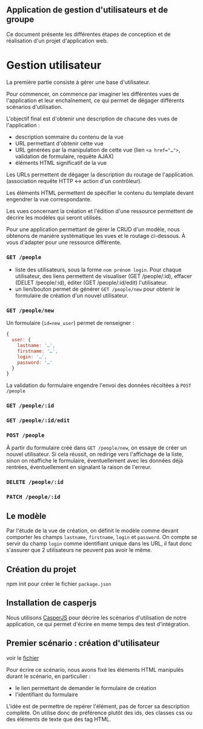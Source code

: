 Application de gestion d'utilisateurs et de groupe
--------------------------------------------------

Ce document présente les différentes étapes de conception et de réalisation d'un projet
d'application web.

Gestion utilisateur
===================

La première partie consiste à gérer une base d'utilisateur.

Pour commencer, on commence par imaginer les différentes vues de l'application
et leur enchaînement, ce qui permet de dégager différents scénarios d'utilisation.

L'objectif final est d'obtenir une description de chacune des vues de
l'application :

* description sommaire du contenu de la vue
* URL permettant d'obtenir cette vue
* URL générées par la manipulation de cette vue (lien `<a href="…">`, validation
de formulaire, requête AJAX)
* éléments HTML significatif de la vue

Les URLs permettent de dégager la description du routage de l'application.
(association requête HTTP <-> action d'un contrôleur).

Les éléments HTML permettent de spécifier le contenu du template devant
engendrer la vue correspondante.

Les vues concernant la création et l'édition d'une ressource permettent de
décrire les modèles qui seront utilisés.

Pour une application permettant de gérer le CRUD d'un modèle, nous obtenons de
manière systématique les vues et le routage ci-dessous. À vous d'adapter pour
une ressource différente.

### `GET /people`

* liste des utilisateurs, sous la forme `nom prénom login`. Pour chaque
utilisateur, des liens permettent de visualiser (GET /people/:id), effacer
(DELET /people/:id), éditer (GET /people/:id/edit) l'utilisateur.  
* un lien/bouton permet de générer `GET /people/new` pour obtenir le formulaire
de création d'un nouvel utilisateur.

### `GET /people/new`

Un formulaire (`id=new_user`) permet de renseigner :

```javascript
{ 
  user: {
    lastname: '…',
    firstname: '…',
    login: '…',
    password: '…'
  }
}
```
La validation du formulaire engendre l'envoi des données récoltées à `POST
/people`

### `GET /people/:id`
### `GET /people/:id/edit`

### `POST /people`

À partir du formulaire créé dans `GET /people/new`, on essaye de créer un nouvel
utilisateur. Si cela réussit, on redirige vers l'affichage de la liste, sinon on 
réaffiche le formulaire, éventuellement avec les données déjà rentrées,
éventuellement en signalant la raison de l'erreur.


### `DELETE /people/:id`

### `PATCH /people/:id`


## Le modèle

Par l'étude de la vue de création, on définit le modèle comme devant comporter
les champs `lastname`, `firstname`, `login` et `password`.
On compte se servir du champ `login` comme identifiant unique dans les URL, il
faut donc s'assurer que 2 utilisateurs ne peuvent pas avoir le même.

## Création du projet

npm init pour créer le fichier `package.json`

## Installation de casperjs

Nous utilisons [CasperJS](http://casperjs.org/) pour décrire les scénarios
d'utilisation de notre application, ce qui permet d'écrire en meme temps des
test d'intégration.

## Premier scénario : création d'utilisateur

voir le [fichier](./test/integration/user_creation.js)

Pour écrire ce scénario, nous avons fixé les éléments HTML manipulés durant le
scénario, en particulier :

* le lien permettant de demander le formulaire de création
* l'identifiant du formulaire

L'idée est de permettre de repérer l'élément, pas de forcer sa description
complète. On utilise donc de préférence plutôt des ids, des classes css ou des éléments
de texte que des tag HTML.
